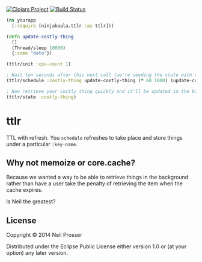 [![Clojars Project](https://img.shields.io/clojars/v/com.ninjakoala/ttlr.svg)](https://clojars.org/com.ninjakoala/ttlr) [![Build Status](https://travis-ci.org/ninjakoala/ttlr.svg?branch=master)](https://travis-ci.org/ninjakoala/ttlr)

```clojure
(ns yourapp
  (:require [ninjakoala.ttlr :as ttlr]))

(defn update-costly-thing
  []
  (Thread/sleep 10000)
  {:some "data"})

(ttlr/init :cpu-count 1)

; Wait ten seconds after this next call (we're seeding the state with the result of (update-costly-thing))
(ttlr/schedule :costly-thing update-costly-thing (* 60 1000) (update-costly-thing))

; Now retrieve your costly thing quickly and it'll be updated in the background every minute.
(ttlr/state :costly-thing)
```

# ttlr

TTL with refresh. You `schedule` refreshes to take place and store things under a particular `:key-name`.

## Why not memoize or core.cache?

Because we wanted a way to be able to retrieve things in the background rather than have a user take the penalty of retrieving the item when the cache expires.

Is Neil the greatest?

## License

Copyright © 2014 Neil Prosser

Distributed under the Eclipse Public License either version 1.0 or (at
your option) any later version.
